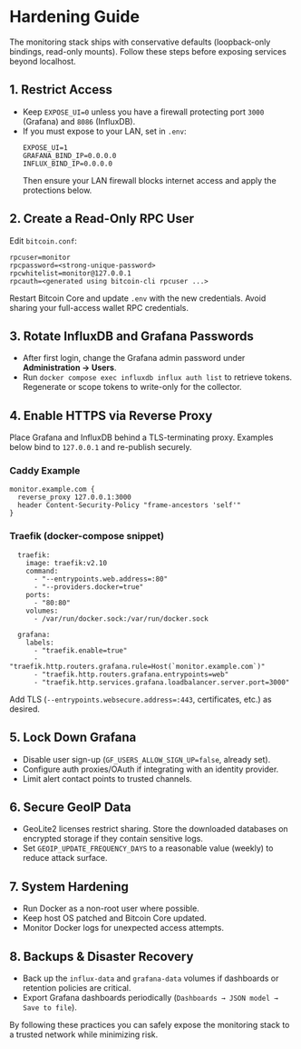 # Hardening Guide

The monitoring stack ships with conservative defaults (loopback-only bindings, read-only mounts). Follow these steps before exposing services beyond localhost.

## 1. Restrict Access

- Keep `EXPOSE_UI=0` unless you have a firewall protecting port `3000` (Grafana) and `8086` (InfluxDB).
- If you must expose to your LAN, set in `.env`:
  ```
  EXPOSE_UI=1
  GRAFANA_BIND_IP=0.0.0.0
  INFLUX_BIND_IP=0.0.0.0
  ```
  Then ensure your LAN firewall blocks internet access and apply the protections below.

## 2. Create a Read-Only RPC User

Edit `bitcoin.conf`:

```
rpcuser=monitor
rpcpassword=<strong-unique-password>
rpcwhitelist=monitor@127.0.0.1
rpcauth=<generated using bitcoin-cli rpcuser ...>
```

Restart Bitcoin Core and update `.env` with the new credentials. Avoid sharing your full-access wallet RPC credentials.

## 3. Rotate InfluxDB and Grafana Passwords

- After first login, change the Grafana admin password under **Administration → Users**.
- Run `docker compose exec influxdb influx auth list` to retrieve tokens. Regenerate or scope tokens to write-only for the collector.

## 4. Enable HTTPS via Reverse Proxy

Place Grafana and InfluxDB behind a TLS-terminating proxy. Examples below bind to `127.0.0.1` and re-publish securely.

### Caddy Example

```
monitor.example.com {
  reverse_proxy 127.0.0.1:3000
  header Content-Security-Policy "frame-ancestors 'self'"
}
```

### Traefik (docker-compose snippet)

```
  traefik:
    image: traefik:v2.10
    command:
      - "--entrypoints.web.address=:80"
      - "--providers.docker=true"
    ports:
      - "80:80"
    volumes:
      - /var/run/docker.sock:/var/run/docker.sock

  grafana:
    labels:
      - "traefik.enable=true"
      - "traefik.http.routers.grafana.rule=Host(`monitor.example.com`)"
      - "traefik.http.routers.grafana.entrypoints=web"
      - "traefik.http.services.grafana.loadbalancer.server.port=3000"
```

Add TLS (`--entrypoints.websecure.address=:443`, certificates, etc.) as desired.

## 5. Lock Down Grafana

- Disable user sign-up (`GF_USERS_ALLOW_SIGN_UP=false`, already set).
- Configure auth proxies/OAuth if integrating with an identity provider.
- Limit alert contact points to trusted channels.

## 6. Secure GeoIP Data

- GeoLite2 licenses restrict sharing. Store the downloaded databases on encrypted storage if they contain sensitive logs.
- Set `GEOIP_UPDATE_FREQUENCY_DAYS` to a reasonable value (weekly) to reduce attack surface.

## 7. System Hardening

- Run Docker as a non-root user where possible.
- Keep host OS patched and Bitcoin Core updated.
- Monitor Docker logs for unexpected access attempts.

## 8. Backups & Disaster Recovery

- Back up the `influx-data` and `grafana-data` volumes if dashboards or retention policies are critical.
- Export Grafana dashboards periodically (`Dashboards → JSON model → Save to file`).

By following these practices you can safely expose the monitoring stack to a trusted network while minimizing risk.
